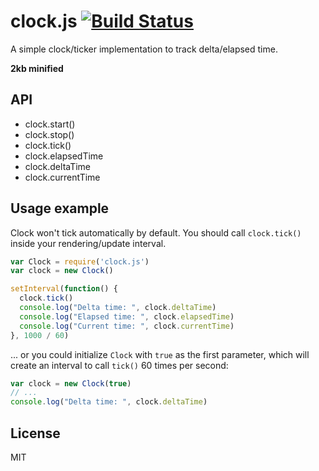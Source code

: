 clock.js [![Build Status](https://secure.travis-ci.org/gamestdio/clock.js.png?branch=master)](http://travis-ci.org/gamestdio/clock.js)
===

A simple clock/ticker implementation to track delta/elapsed time.

**2kb minified**

API
---

- clock.start()
- clock.stop()
- clock.tick()
- clock.elapsedTime
- clock.deltaTime
- clock.currentTime

Usage example
---

Clock won't tick automatically by default. You should call `clock.tick()` inside
your rendering/update interval.

```javascript
var Clock = require('clock.js')
var clock = new Clock()

setInterval(function() {
  clock.tick()
  console.log("Delta time: ", clock.deltaTime)
  console.log("Elapsed time: ", clock.elapsedTime)
  console.log("Current time: ", clock.currentTime)
}, 1000 / 60)
```

... or you could initialize `Clock` with `true` as the first parameter, which
will create an interval to call `tick()` 60 times per second:

```javascript
var clock = new Clock(true)
// ...
console.log("Delta time: ", clock.deltaTime)
```

License
---

MIT

